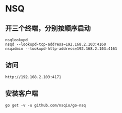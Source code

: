# NSQ

## 开三个终端，分别按顺序启动
```
nsqlookupd
nsqd --lookupd-tcp-address=192.168.2.103:4160
nsqadmin --lookupd-http-address=192.168.2.103:4161
```

## 访问
```
http://192.168.2.103:4171
```

## 安装客户端
```
go get -v -u github.com/nsqio/go-nsq
```